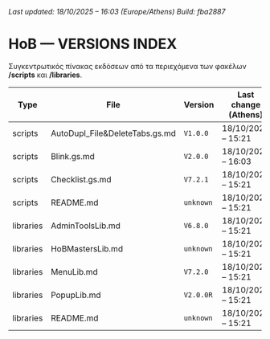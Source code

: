 *Last updated: 18/10/2025 – 16:03 (Europe/Athens)*
*Build: fba2887*

# HoB — VERSIONS INDEX

Συγκεντρωτικός πίνακας εκδόσεων από τα περιεχόμενα των φακέλων **/scripts** και **/libraries**.

| Type | File | Version | Last change (Athens) | Build | Path |
|---|---|---|---|---|---|
| scripts | AutoDupl_File&DeleteTabs.gs.md | `V1.0.0` | 18/10/2025 – 15:21 | `073c4f2` | [scripts/AutoDupl_File&DeleteTabs.gs.md](/scripts/AutoDupl_File&DeleteTabs.gs.md) |
| scripts | Blink.gs.md | `V2.0.0` | 18/10/2025 – 16:03 | `fba2887` | [scripts/Blink.gs.md](/scripts/Blink.gs.md) |
| scripts | Checklist.gs.md | `V7.2.1` | 18/10/2025 – 15:21 | `073c4f2` | [scripts/Checklist.gs.md](/scripts/Checklist.gs.md) |
| scripts | README.md | `unknown` | 18/10/2025 – 15:21 | `073c4f2` | [scripts/README.md](/scripts/README.md) |
| libraries | AdminToolsLib.md | `V6.8.0` | 18/10/2025 – 15:21 | `073c4f2` | [libraries/AdminToolsLib.md](/libraries/AdminToolsLib.md) |
| libraries | HoBMastersLib.md | `unknown` | 18/10/2025 – 15:21 | `073c4f2` | [libraries/HoBMastersLib.md](/libraries/HoBMastersLib.md) |
| libraries | MenuLib.md | `V7.2.0` | 18/10/2025 – 15:21 | `073c4f2` | [libraries/MenuLib.md](/libraries/MenuLib.md) |
| libraries | PopupLib.md | `V2.0.0R` | 18/10/2025 – 15:21 | `073c4f2` | [libraries/PopupLib.md](/libraries/PopupLib.md) |
| libraries | README.md | `unknown` | 18/10/2025 – 15:21 | `073c4f2` | [libraries/README.md](/libraries/README.md) |